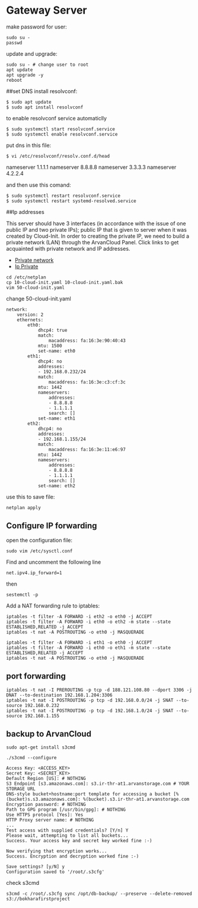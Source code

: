 
# Gateway Server


make password for user:

```
sudo su -
passwd
```
update and upgrade:
```
sudo su - # change user to root
apt update
apt upgrade -y
reboot
```
##set DNS
install resolvconf:
```
$ sudo apt update
$ sudo apt install resolvconf
```
to enable resolvconf service automaticlly
```
$ sudo systemctl start resolvconf.service
$ sudo systemctl enable resolvconf.service
```
put dns in this file:
```
$ vi /etc/resolvconf/resolv.conf.d/head
```
nameserver 1.1.1.1
nameserver 8.8.8.8
nameserver 3.3.3.3
nameserver 4.2.2.4

and then use this comand:
```
$ sudo systemctl restart resolvconf.service
$ sudo systemctl restart systemd-resolved.service
```
##Ip addresses

This server should have 3 interfaces (in accordance with the issue of one public IP and two private IPs); public IP that is given to server when it was created by Cloud-Init. In order to creating the private IP, we need to build a private network (LAN) through the ArvanCloud Panel. Click links to get acquainted with private network and IP addresses.
- [Private network](https://www.arvancloud.com/help/fa/article/360033968754-%D8%B4%D8%A8%DA%A9%D9%87-%D8%AE%D8%B5%D9%88%D8%B5%DB%8C-%DA%86%DB%8C%D8%B3%D8%AA-%D9%88-%DA%86%D9%87-%DA%A9%D8%A7%D8%B1%D8%A8%D8%B1%D8%AF%DB%8C-%D8%AF%D8%A7%D8%B1%D8%AF%D8%9F)
- [Ip Private](https://www.arvancloud.com/help/fa/article/360013105580-Private-IP-%DA%86%DB%8C%D8%B3%D8%AA%D8%9F)

```
cd /etc/netplan
cp 10-cloud-init.yaml 10-cloud-init.yaml.bak
vim 50-cloud-init.yaml
```
change 50-cloud-init.yaml

```
network:
    version: 2
    ethernets:
        eth0:
            dhcp4: true
            match:
                macaddress: fa:16:3e:90:40:43
            mtu: 1500
            set-name: eth0
        eth1:
            dhcp4: no
            addresses:
            - 192.168.0.232/24
            match:
                macaddress: fa:16:3e:c3:cf:3c
            mtu: 1442
            nameservers:
                addresses:
                - 8.8.8.8
                - 1.1.1.1
                search: []
            set-name: eth1
        eth2:
            dhcp4: no
            addresses:
            - 192.168.1.155/24
            match:
                macaddress: fa:16:3e:11:e6:97
            mtu: 1442
            nameservers:
                addresses:
                - 8.8.8.8
                - 1.1.1.1
                search: []
            set-name: eth2

```
use this to save file:
```
netplan apply
```
## Configure IP forwarding

open the configuration file:
```
sudo vim /etc/sysctl.conf 
```
Find and uncomment the following line
```
net.ipv4.ip_forward=1
```
then
```
sestemctl -p
```
Add a NAT forwarding rule to iptables:
```
iptables -t filter -A FORWARD -i eth2 -o eth0 -j ACCEPT
iptables -t filter -A FORWARD -i eth0 -o eth2 -m state --state ESTABLISHED,RELATED -j ACCEPT
iptables -t nat -A POSTROUTING -o eth0 -j MASQUERADE 
```
```
iptables -t filter -A FORWARD -i eth1 -o eth0 -j ACCEPT
iptables -t filter -A FORWARD -i eth0 -o eth1 -m state --state ESTABLISHED,RELATED -j ACCEPT
iptables -t nat -A POSTROUTING -o eth0 -j MASQUERADE
```
## port forwarding

```
iptables -t nat -I PREROUTING -p tcp -d 188.121.108.80 --dport 3306 -j DNAT --to-destination 192.168.1.204:3306
iptables -t nat -I POSTROUTING -p tcp -d 192.168.0.0/24 -j SNAT --to-source 192.168.0.232
iptables -t nat -I POSTROUTING -p tcp -d 192.168.1.0/24 -j SNAT --to-source 192.168.1.155
```

## backup to ArvanCloud

```
sudo apt-get install s3cmd
```
```
./s3cmd --configure
```
```
Access Key: <ACCESS_KEY>
Secret Key: <SECRET_KEY>
Default Region [US]: # NOTHING
S3 Endpoint [s3.amazonaws.com]: s3.ir-thr-at1.arvanstorage.com # YOUR STORAGE URL
DNS-style bucket+hostname:port template for accessing a bucket [%(bucket)s.s3.amazonaws.com]: %(bucket).s3.ir-thr-at1.arvanstorage.com
Encryption password: # NOTHING
Path to GPG program [/usr/bin/gpg]: # NOTHING
Use HTTPS protocol [Yes]: Yes
HTTP Proxy server name: # NOTHING
...
Test access with supplied credentials? [Y/n] Y
Please wait, attempting to list all buckets...
Success. Your access key and secret key worked fine :-)

Now verifying that encryption works...
Success. Encryption and decryption worked fine :-)

Save settings? [y/N] y
Configuration saved to '/root/.s3cfg'
```

check s3cmd
```
s3cmd -c /root/.s3cfg sync /opt/db-backup/ --preserve --delete-removed s3://bokharafirstproject
```